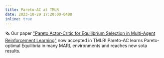 ```yaml
---
title: Pareto-AC at TMLR
date: 2023-10-29 17:20:00-0400
inline: true
---
```


:newspaper_roll: Our paper ["Pareto Actor-Critic for Equilibrium Selection in Multi-Agent Reinforcement Learning"](https://arxiv.org/abs/2209.14344) now accepted in TMLR! Pareto-AC learns Pareto-optimal Equilibria in many MARL environments and reaches new sota results.
